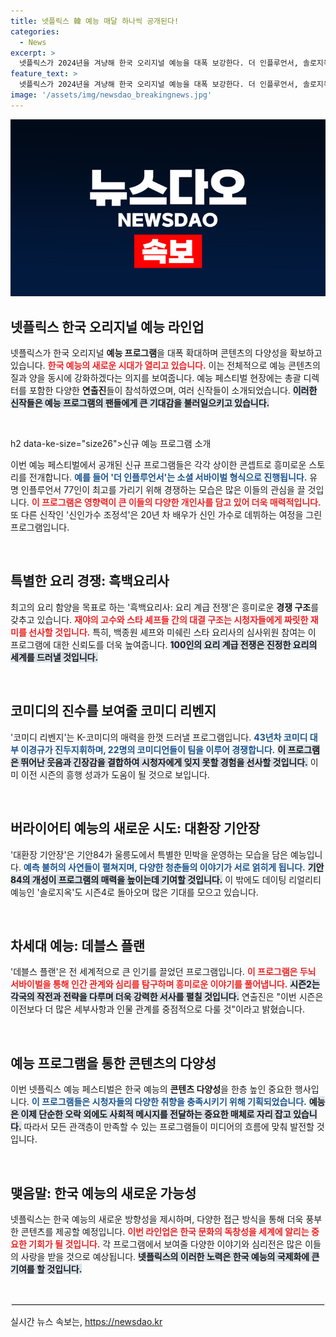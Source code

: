 ```yaml
---
title: 넷플릭스 韓 예능 매달 하나씩 공개된다!
categories:
  - News
excerpt: >
  넷플릭스가 2024년을 겨냥해 한국 오리지널 예능을 대폭 보강한다. 더 인플루언서, 솔로지옥4, 최강럭비 등 풍성한 라인업이 공개되며, 각기 다른 매력으로 시청자들의 마음을 사로잡을 예정이다!
feature_text: >
  넷플릭스가 2024년을 겨냥해 한국 오리지널 예능을 대폭 보강한다. 더 인플루언서, 솔로지옥4, 최강럭비 등 풍성한 라인업이 공개되며, 각기 다른 매력으로 시청자들의 마음을 사로잡을 예정이다!
image: '/assets/img/newsdao_breakingnews.jpg'
---
```


<p><img src="/assets/img/newsdao_breakingnews.jpg" alt="firstkoreanews 속보" /></p>

<h2 data-ke-size="size26">넷플릭스 한국 오리지널 예능 라인업</h2>

<p data-ke-size="size16">넷플릭스가 한국 오리지널 <b>예능 프로그램</b>을 대폭 확대하며 콘텐츠의 다양성을 확보하고 있습니다. <b><span style="color: #ee2323;">한국 예능의 새로운 시대가 열리고 있습니다.</span></b> 이는 전체적으로 예능 콘텐츠의 질과 양을 동시에 강화하겠다는 의지를 보여줍니다. 예능 페스티벌 현장에는 총괄 디렉터를 포함한 다양한 <b>연출진</b>들이 참석하였으며, 여러 신작들이 소개되었습니다. <b><span style="background-color: #21538527;">이러한 신작들은 예능 프로그램의 팬들에게 큰 기대감을 불러일으키고 있습니다.</span></b></p>

<p data-ke-size="size16">&nbsp;</p>

<p>h2 data-ke-size="size26">신규 예능 프로그램 소개</h2></p>

<p data-ke-size="size16">이번 예능 페스티벌에서 공개된 신규 프로그램들은 각각 상이한 콘셉트로 흥미로운 스토리를 전개합니다. <b><span style="color: #1a5490;">예를 들어 '더 인플루언서'는 <b>소셜 서바이벌</b> 형식으로 진행됩니다.</span></b> 유명 인플루언서 77인이 최고를 가리기 위해 경쟁하는 모습은 많은 이들의 관심을 끌 것입니다. <b><span style="color: #ee2323;">이 프로그램은 영향력이 큰 이들의 다양한 개인사를 담고 있어 더욱 매력적입니다.</span></b> 또 다른 신작인 '신인가수 조정석'은 20년 차 배우가 신인 가수로 데뷔하는 여정을 그린 프로그램입니다.</p>

<p data-ke-size="size16">&nbsp;</p>

<h2 data-ke-size="size26">특별한 요리 경쟁: 흑백요리사</h2>

<p data-ke-size="size16">최고의 요리 함양을 목표로 하는 '흑백요리사: 요리 계급 전쟁'은 흥미로운 <b>경쟁 구조</b>를 갖추고 있습니다. <b><span style="color: #ee2323;">재야의 고수와 스타 셰프들 간의 대결 구조는 시청자들에게 짜릿한 재미를 선사할 것입니다.</span></b> 특히, 백종원 셰프와 미쉐린 스타 요리사의 심사위원 참여는 이 프로그램에 대한 신뢰도를 더욱 높여줍니다. <b><span style="background-color: #21538527;">100인의 요리 계급 전쟁은 진정한 요리의 세계를 드러낼 것입니다.</span></b></p>

<p data-ke-size="size16">&nbsp;</p>

<h2 data-ke-size="size26">코미디의 진수를 보여줄 코미디 리벤지</h2>

<p data-ke-size="size16"> '코미디 리벤지'는 K-코미디의 매력을 한껏 드러낼 프로그램입니다. <b><span style="color: #1a5490;">43년차 코미디 대부 이경규가 진두지휘하며, 22명의 코미디언들이 팀을 이루어 경쟁합니다.</span></b> <b><span style="background-color: #21538527;">이 프로그램은 뛰어난 웃음과 긴장감을 결합하여 시청자에게 잊지 못할 경험을 선사할 것입니다.</span></b> 이미 이전 시즌의 흥행 성과가 도움이 될 것으로 보입니다.</p>

<p data-ke-size="size16">&nbsp;</p>

<h2 data-ke-size="size26">버라이어티 예능의 새로운 시도: 대환장 기안장</h2>

<p data-ke-size="size16"> '대환장 기안장'은 기안84가 울릉도에서 특별한 민박을 운영하는 모습을 담은 예능입니다. <b><span style="color: #1a5490;">예측 불허의 사연들이 펼쳐지며, 다양한 청춘들의 이야기가 서로 얽히게 됩니다.</span></b> <b><span style="background-color: #21538527;">기안84의 개성이 프로그램의 매력을 높이는데 기여할 것입니다.</span></b> 이 밖에도 데이팅 리얼리티 예능인 '솔로지옥'도 시즌4로 돌아오며 많은 기대를 모으고 있습니다.</p>

<p data-ke-size="size16">&nbsp;</p>

<h2 data-ke-size="size26">차세대 예능: 데블스 플랜</h2>

<p data-ke-size="size16"> '데블스 플랜'은 전 세계적으로 큰 인기를 끌었던 프로그램입니다. <b><span style="color: #ee2323;">이 프로그램은 두뇌 서바이벌을 통해 인간 관계와 심리를 탐구하며 흥미로운 이야기를 풀어냅니다.</span></b> <b><span style="background-color: #21538527;">시즌2는 각국의 작전과 전략을 다루며 더욱 강력한 서사를 펼칠 것입니다.</span></b> 연출진은 "이번 시즌은 이전보다 더 많은 세부사항과 인물 관계를 중점적으로 다룰 것"이라고 밝혔습니다.</p>

<p data-ke-size="size16">&nbsp;</p>

<h2 data-ke-size="size26">예능 프로그램을 통한 콘텐츠의 다양성</h2>

<p data-ke-size="size16">이번 넷플릭스 예능 페스티벌은 한국 예능의 <b>콘텐츠 다양성</b>을 한층 높인 중요한 행사입니다. <b><span style="color: #1a5490;">이 프로그램들은 시청자들의 다양한 취향을 충족시키기 위해 기획되었습니다.</span></b> <b><span style="background-color: #21538527;">예능은 이제 단순한 오락 외에도 사회적 메시지를 전달하는 중요한 매체로 자리 잡고 있습니다.</span></b> 따라서 모든 관객층이 만족할 수 있는 프로그램들이 미디어의 흐름에 맞춰 발전할 것입니다.</p>

<p data-ke-size="size16">&nbsp;</p>

<h2 data-ke-size="size26">맺음말: 한국 예능의 새로운 가능성</h2>

<p data-ke-size="size16">넷플릭스는 한국 예능의 새로운 방향성을 제시하며, 다양한 접근 방식을 통해 더욱 풍부한 콘텐츠를 제공할 예정입니다. <b><span style="color: #ee2323;">이번 라인업은 한국 문화의 독창성을 세계에 알리는 중요한 기회가 될 것입니다.</span></b> 각 프로그램에서 보여줄 다양한 이야기와 심리전은 많은 이들의 사랑을 받을 것으로 예상됩니다. <b><span style="background-color: #21538527;">넷플릭스의 이러한 노력은 한국 예능의 국제화에 큰 기여를 할 것입니다.</span></b></p>

<p data-ke-size="size16">&nbsp;</p>

<hr style="border: 2px solid #eee;"/>
실시간 뉴스 속보는, <a href="https://newsdao.kr" rel="dofollow">https://newsdao.kr</a>



